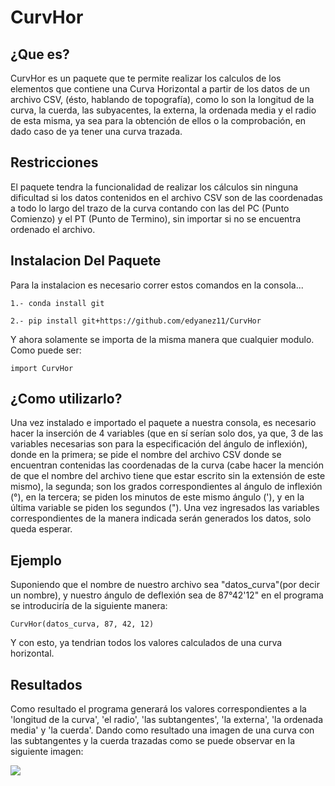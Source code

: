 # CurvHor

## ¿Que es?

CurvHor es un paquete que te permite realizar los calculos de los elementos que contiene una Curva Horizontal a partir de los datos de un archivo CSV, (ésto, hablando de topografía), como lo son la longitud de la curva, la cuerda, las subyacentes, la externa, la ordenada media y el radio de esta misma, ya sea para la obtención de ellos o la comprobación, en dado caso de ya tener una curva trazada.


## Restricciones

El paquete tendra la funcionalidad de realizar los cálculos sin ninguna dificultad si los datos contenidos en el archivo CSV son de las coordenadas a todo lo largo del trazo de la curva contando con las del PC (Punto Comienzo) y el PT (Punto de Termino), sin importar si no se encuentra ordenado el archivo.


## Instalacion Del Paquete
Para la instalacion es necesario correr estos comandos en la consola...  
```
1.- conda install git
```
```
2.- pip install git+https://github.com/edyanez11/CurvHor     
```
Y ahora solamente se importa de la misma manera que cualquier modulo.  
Como puede ser:
```
import CurvHor
```


## ¿Como utilizarlo?

Una vez instalado e importado el paquete a nuestra consola, es necesario hacer la inserción de 4 variables (que en sí serían solo dos, ya que, 3 de las variables necesarias son para la especificación del ángulo de inflexión), donde en la primera; se pide el nombre del archivo CSV donde se encuentran contenidas las coordenadas de la curva (cabe hacer la mención de que el nombre del archivo tiene que estar escrito sin la extensión de este mismo), la segunda; son los grados correspondientes al ángulo de inflexión (°), en la tercera; se piden los minutos de este mismo ángulo ('), y en la última variable se piden los segundos (").
Una vez ingresados las variables correspondientes de la manera indicada serán generados los datos, solo queda esperar.


## Ejemplo 

Suponiendo que el nombre de nuestro archivo sea "datos_curva"(por decir un nombre), y nuestro ángulo de deflexión sea de 87°42'12" en el programa se introduciría de la siguiente manera: 
```
CurvHor(datos_curva, 87, 42, 12)
```
Y con esto, ya tendrian todos los valores calculados de una curva horizontal.


## Resultados

Como resultado el programa generará los valores correspondientes a la 'longitud de la curva', 'el radio', 'las subtangentes', 'la externa', 'la ordenada media' y 'la cuerda'. Dando como resultado una imagen de una curva con las subtangentes y la cuerda trazadas como se puede observar en la siguiente imagen:

![](https://githubusercontent.com/edyanez11/CurvHor/blob/master/img/curva.png)


